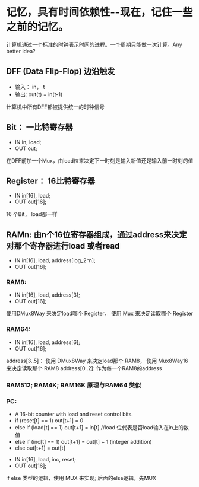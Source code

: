 # 记忆，具有时间依赖性--现在，记住一些之前的记忆。

计算机通过一个标准的时钟表示时间的进程。一个周期只能做一次计算。Any better idea?

## DFF (Data Flip-Flop) 边沿触发

- 输入： in， t
- 输出: out(t) = in(t-1)

计算机中所有DFF都被提供统一的时钟信号

## Bit： 一比特寄存器

- IN in, load;
- OUT out;

在DFF前加一个Mux，由load位来决定下一时刻是输入新值还是输入前一时刻的值

## Register： 16比特寄存器

- IN in[16], load;
- OUT out[16];

16 个Bit， load都一样

## RAMn: 由n个16位寄存器组成，通过address来决定对那个寄存器进行load 或者read

- IN in[16], load, address[log_2^n];
- OUT out[16];

### RAM8:

- IN in[16], load, address[3];
- OUT out[16];

使用DMux8Way 来决定load哪个 Register， 使用 Mux 来决定读取哪个 Register

### RAM64:

- IN in[16], load, address[6];
- OUT out[16];

address[3..5]： 使用 DMux8Way 来决定load那个 RAM8， 使用 Mux8Way16 来决定读取那个 RAM8
address[0..2]: 作为每一个RAM8的address

### RAM512; RAM4K; RAM16K 原理与RAM64 类似

### PC:

* A 16-bit counter with load and reset control bits.
* if      (reset[t] == 1) out[t+1] = 0
* else if (load[t] == 1)  out[t+1] = in[t] //load 位代表是否load输入在in上的数值
* else if (inc[t] == 1)   out[t+1] = out[t] + 1  (integer addition)
* else                    out[t+1] = out[t]

- IN in[16], load, inc, reset;
- OUT out[16];


if else 类型的逻辑，使用 MUX 来实现; 后面的else逻辑，先MUX 
